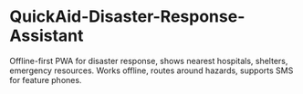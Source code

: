 # QuickAid-Disaster-Response-Assistant
Offline-first PWA for disaster response, shows nearest hospitals, shelters, emergency resources. Works offline, routes around hazards, supports SMS for feature phones.
